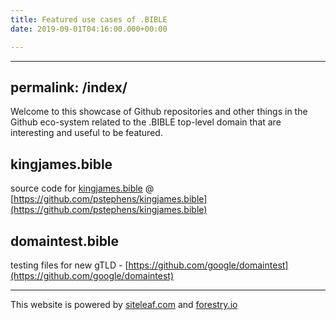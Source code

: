 ```yaml
---
title: Featured use cases of .BIBLE
date: 2019-09-01T04:16:00.000+00:00

---
```

***

## permalink: /index/

Welcome to this showcase of Github repositories and other things in the Github eco-system related to the .BIBLE top-level domain that are interesting and useful to be featured.

## kingjames.bible

source code for [kingjames.bible](http://kingjames.bible) @ [https://github.com/pstephens/kingjames.bible](https://github.com/pstephens/kingjames.bible)

## domaintest.bible

testing files for new gTLD - [https://github.com/google/domaintest](https://github.com/google/domaintest)

***

This website is powered by [siteleaf.com](https://manage.siteleaf.com/) and [forestry.io]()